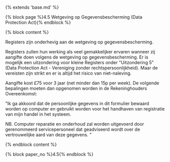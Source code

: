 {% extends 'base.md' %}

{% block page %}4.5 Wetgeving op Gegevensbescherming (Data Protection Act){% endblock %}

{% block content %}

Registers zijn onderhevig aan de wetgeving op gegevensbescherming. 

Registers zullen hun werking als veel gemakkelijker ervaren wanneer zij
aangifte doen volgens de wetgeving op gegevensbescherming. Er is mogelijk
een uitzondering voor kleine Registers onder "Uitzondering 5" (Data Protection Act -
Vereniging zonder rechtspersoonlijkheid). Maar de vereisten zijn strikt 
en er is altijd het risico van niet-naleving.

Aangifte kost £75 voor 3 jaar (net minder dan 15p per week). De volgende
bepalingen moeten dan opgenomen worden in de Rekeninghouders Overeenkomst:

"Ik ga akkoord dat de persoonlijke gegevens in dit formulier bewaard worden op
computer en gebruikt worden voor het handhaven van registratie van mijn handel in het systeem.

NB. Computer reparatie en onderhoud zal worden uitgevoerd door gerenommeerd
servicepersoneel dat geadviseerd wordt over de vertrouwelijke aard van
deze gegevens. "

{% endblock content %}

{% block paper_no %}4.5{% endblock %}
